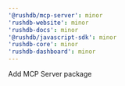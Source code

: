 ```yaml
---
'@rushdb/mcp-server': minor
'rushdb-website': minor
'rushdb-docs': minor
'@rushdb/javascript-sdk': minor
'rushdb-core': minor
'rushdb-dashboard': minor
---
```


Add MCP Server package
